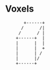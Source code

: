 # Voxels

<pre>
       +------+
      /      /|
     /      / |
    +------+  |
    |      |  |
    |      |  +
    |      | /
    |      |/
    +------+
</pre>

